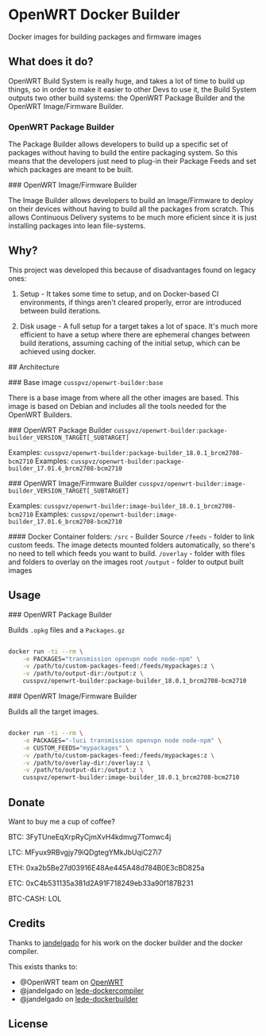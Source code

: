 # OpenWRT Docker Builder

Docker images for building packages and firmware images

## What does it do?

OpenWRT Build System is really huge, and takes a lot of time to build up
things, so in order to make it easier to other Devs to use it, the Build
System outputs two other build systems: the OpenWRT Package Builder and the
OpenWRT Image/Firmware Builder.

### OpenWRT Package Builder 

The Package Builder allows developers to build up a specific set of packages
without having to build the entire packaging system. So this means that the
developers just need to plug-in their Package Feeds and set which packages
are meant to be built.

### OpenWRT Image/Firmware Builder

The Image Builder allows developers to build an Image/Firmware to deploy on
their devices without having to build all the packages from scratch.
This allows Continuous Delivery systems to be much more eficient since it is
just installing packages into lean file-systems.

## Why?

This project was developed this because of disadvantages found on legacy ones:

1. Setup - It takes some time to setup, and on Docker-based CI environments, 
if things aren't cleared properly, error are introduced between build iterations. 

2. Disk usage - A full setup for a target takes a lot of space. It's much
more efficient to have a setup where there are ephemeral changes
between build iterations, assuming caching of the initial setup, which
can be achieved using docker.

## Architecture

### Base image
`cusspvz/openwrt-builder:base`

There is a base image from where all the other images are based. This image is
based on Debian and includes all the tools needed for the OpenWRT Builders.

### OpenWRT Package Builder
`cusspvz/openwrt-builder:package-builder_VERSION_TARGET[_SUBTARGET]`

Examples: `cusspvz/openwrt-builder:package-builder_18.0.1_brcm2708-bcm2710`
Examples: `cusspvz/openwrt-builder:package-builder_17.01.6_brcm2708-bcm2710`


### OpenWRT Image/Firmware Builder
`cusspvz/openwrt-builder:image-builder_VERSION_TARGET[_SUBTARGET]`

Examples: `cusspvz/openwrt-builder:image-builder_18.0.1_brcm2708-bcm2710`
Examples: `cusspvz/openwrt-builder:image-builder_17.01.6_brcm2708-bcm2710`

#### Docker Container folders:
`/src` - Builder Source
`/feeds` - folder to link custom feeds. The image detects mounted folders
automatically, so there's no need to tell which feeds you want to build.
`/overlay` - folder with files and folders to overlay on the images root
`/output` - folder to output built images 

## Usage

### OpenWRT Package Builder

Builds `.opkg` files and a `Packages.gz`

```bash

docker run -ti --rm \
    -e PACKAGES="transmission openvpn node node-npm" \
    -v /path/to/custom-packages-feed:/feeds/mypackages:z \
    -v /path/to/output-dir:/output:z \
    cusspvz/openwrt-builder:package-builder_18.0.1_brcm2708-bcm2710

```

### OpenWRT Image/Firmware Builder

Builds all the target images.

```bash

docker run -ti --rm \
    -e PACKAGES="-luci transmission openvpn node node-npm" \
    -e CUSTOM_FEEDS="mypackages" \
    -v /path/to/custom-packages-feed:/feeds/mypackages:z \
    -v /path/to/overlay-dir:/overlay:z \
    -v /path/to/output-dir:/output:z \
    cusspvz/openwrt-builder:image-builder_18.0.1_brcm2708-bcm2710

```


## Donate

Want to buy me a cup of coffee?

BTC: 3FyTUneEqXrpRyCjmXvH4kdmvg7Tomwc4j

LTC: MFyux9RBvgjy79iQDgtegYMkJbUqiC27i7

ETH: 0xa2b5Be27d03916E48Ae445A48d784B0E3cBD825a

ETC: 0xC4b531135a381d2A91F718249eb33a90f187B231

BTC-CASH: LOL

## Credits

Thanks to [jandelgado](https://github.com/jandelgado) for his work on the
docker builder and the docker compiler.

This exists thanks to:
- @OpenWRT team on [OpenWRT](https://github.com/openwrt/openwrt)
- @jandelgado on [lede-dockercompiler](https://github.com/jandelgado/lede-dockercompiler)
- @jandelgado on [lede-dockerbuilder](https://github.com/jandelgado/lede-dockerbuilder)

## License
